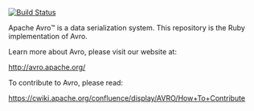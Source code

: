 [![Build Status](https://travis-ci.org/rdblue/avro-ruby.svg?branch=master)](https://travis-ci.org/rdblue/avro-ruby)

Apache Avro™ is a data serialization system. This repository is the Ruby implementation of Avro.

Learn more about Avro, please visit our website at:

  http://avro.apache.org/

To contribute to Avro, please read:

  https://cwiki.apache.org/confluence/display/AVRO/How+To+Contribute
